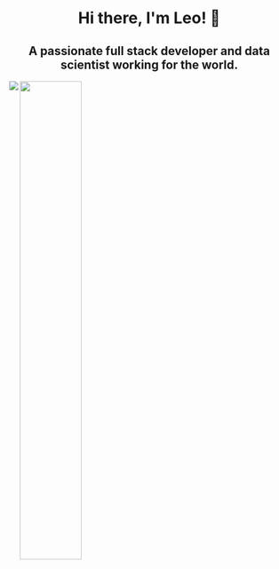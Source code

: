 <h1 align="center"> Hi there, I'm Leo! 👋 </h1>

<h2 align="center">A passionate full stack developer and data scientist working for the world.</h2>

<img align="left" src="https://github-readme-stats.vercel.app/api?username=leogzz0&show_icons=true&theme=radical" />

<img align="left" width="47%" src="https://github-readme-stats.vercel.app/api/top-langs/?username=leogzz0&layout=donut" />

